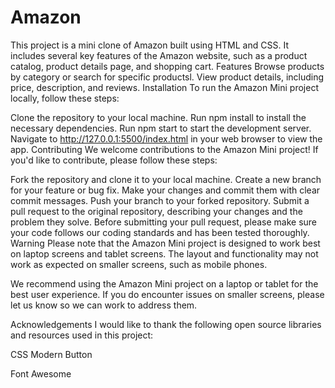 # Amazon
This project is a mini clone of Amazon built using HTML and CSS. It includes several key features of the Amazon website, such as a product catalog, product details page, and shopping cart.
Features
Browse products by category or search for specific productsl.
View product details, including price, description, and reviews.
Installation
To run the Amazon Mini project locally, follow these steps:

Clone the repository to your local machine.
Run npm install to install the necessary dependencies.
Run npm start to start the development server.
Navigate to http://127.0.0.1:5500/index.html in your web browser to view the app.
Contributing
We welcome contributions to the Amazon Mini project! If you'd like to contribute, please follow these steps:

Fork the repository and clone it to your local machine.
Create a new branch for your feature or bug fix.
Make your changes and commit them with clear commit messages.
Push your branch to your forked repository.
Submit a pull request to the original repository, describing your changes and the problem they solve.
Before submitting your pull request, please make sure your code follows our coding standards and has been tested thoroughly.
Warning
Please note that the Amazon Mini project is designed to work best on laptop screens and tablet screens. The layout and functionality may not work as expected on smaller screens, such as mobile phones.

We recommend using the Amazon Mini project on a laptop or tablet for the best user experience. If you do encounter issues on smaller screens, please let us know so we can work to address them.

Acknowledgements
I would like to thank the following open source libraries and resources used in this project:


CSS Modern Button

Font Awesome
